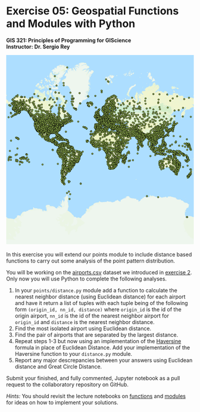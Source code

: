 # Exercise 05: Geospatial Functions and Modules with Python

**GIS 321: Principles of Programming for GIScience**  
**Instructor: Dr. Sergio Rey**

![airports](figures/airportosm.png  "Aiports and Open Street Map Layer")

In this exercise you will extend our points module to include distance based functions to carry out some analysis of the point pattern distribution.

You will be working on the [airports.csv](airports.csv) dataset we introduced in [exercise 2][e2]. Only now you will use Python to complete the following analyses.


1. In your `points/distance.py` module add a function to calculate the nearest neighbor distance (using Euclidean distance) for each airport and have it return a list of tuples with each tuple being of the following form `(origin_id, nn_id, distance)` where `origin_id` is the id of the origin airport, `nn_id` is the id of the nearest neighbor airport for `origin_id` and `distance` is the nearest neighbor distance.
2. Find the most isolated airport using Euclidean distance.
3. Find the pair of airports that are separated by the largest distance.
4. Repeat steps 1-3 but  now using an implementation of the [Haversine](https://en.wikipedia.org/wiki/Haversine_formula) formula in place of Euclidean Distance. Add your implementation of the Haversine function to your `distance.py` module.
5. Report any major descrepancies between your answers using Euclidean distance and Great Circle Distance.


Submit your finished, and fully commented, Jupyter notebook as a pull request to the collaboratory repository on GitHub.

*Hints:* You should revisit the lecture notebooks on [functions][functions] and [modules][modules] for ideas on how to implement your solutions.


[e2]: https://github.com/sjsrey/gis321f16collaboratory/blob/master/exercise02/exercise02.md
[functions]: https://github.com/sjsrey/gis321f16/blob/master/content/partI/lecture_functions.ipynb
[modules]: https://github.com/sjsrey/gis321f16/blob/master/content/partI/lecture_modules.ipynb
